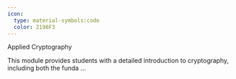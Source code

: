 ```yaml
---
icon:
  type: material-symbols:code
  color: 2196F3
---
```


Applied Cryptography

This module provides students with a detailed introduction to cryptography, including both the funda ... 
